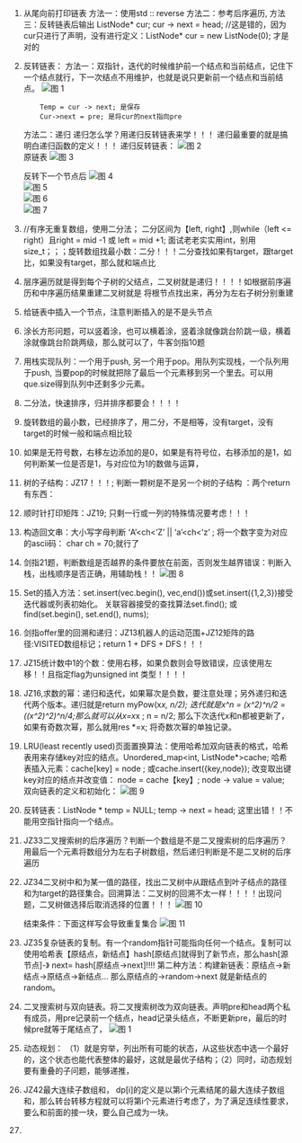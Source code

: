 1.	从尾向前打印链表
        方法一：使用std :: reverse
        方法二：参考后序遍历,
        方法三：反转链表后输出
        ListNode* cur;  cur -> next = head; //这是错的，因为cur只进行了声明，没有进行定义：ListNode* cur = new ListNode(0); 才是对的

2.	反转链表：
    方法一：双指针，迭代的时候维护前一个结点和当前结点，记住下一个结点就行，下一次结点不用维护，也就是说只更新前一个结点和当前结点。
    ![图 1](../images/aab5e71b2c7441b1ef033567dfa539c433f5a81056c4421aa538d92af050a66f.png)  
    ```
        Temp = cur -> next; 是保存
        Cur->next = pre; 是将cur的next指向pre
    ```
    方法二：递归
    递归怎么学？用递归反转链表来学！！！
    递归最重要的就是搞明白递归函数的定义！！！
    递归反转链表：
    ![图 2](../images/88bab3ae6de809a34b817907ccc9444151f930ad56879201bce40a44e274c37a.png)  
    原链表
     ![图 3](../images/c4e93f0986a0b07549a365c68ff910461f09514a27bc62cc452fab332c5e3454.png)  

    反转下一个节点后
         ![图 4](../images/4d402ac7aac0988e1a5a3c00e444e6064137fab407c8c752a37a81a82c4b2aac.png)  
    ![图 5](../images/41b6dba4021ae34920d90bd7020b58b28513a74e918313aa3fc61a86cca6b2dd.png)  
    ![图 6](../images/185c1f5471be2a43162b70d7d33475bdf06bf824745da1620be227c762492cc9.png)  
    ![图 7](../images/9893d45de0c12898a147be18e8a8842b46c2a13f040c00449c930df18884a28e.png)  


 

3.	//有序无重复数组，使用二分法； 二分区间为【left, right】,则while（left <= right）且right = mid -1 或 left = mid +1; 面试老老实实用int，别用size_t；；；旋转数组找最小数：二分！！！二分查找如果有target，跟target比，如果没有target，那么就和端点比

4.	层序遍历就是得到每个子树的父结点，二叉树就是递归！！！！如根据前序遍历和中序遍历结果重建二叉树就是 将根节点找出来，再分为左右子树分别重建

5.	给链表中插入一个节点，注意判断插入的是不是头节点

6.	涂长方形问题，可以竖着涂，也可以横着涂，竖着涂就像跳台阶跳一级，横着涂就像跳台阶跳两级，那么就可以了，牛客剑指10题

7.	用栈实现队列：一个用于push, 另一个用于pop。用队列实现栈，一个队列用于push, 当要pop的时候就把除了最后一个元素移到另一个里去。可以用que.size得到队列中还剩多少元素。

8.	二分法，快速排序，归并排序都要会！！！！

9.	旋转数组的最小数，已经排序了，用二分，不是相等，没有target，没有target的时候一般和端点相比较

10.	如果是无符号数，右移左边添加的是0，如果是有符号位，右移添加的是1，如何判断某一位是否是1，与对应位为1的数做与运算，

11.	树的子结构：JZ17！！！;   判断一颗树是不是另一个树的子结构 ：两个return有东西：

12.	顺时针打印矩阵：JZ19;  只剩一行或一列的特殊情况要考虑！！！

13.	构造回文串：大小写字母判断  ‘A’<ch<’Z’  ||  ‘a’<ch<’z’ ; 将一个数字变为对应的ascii码： char ch = 70;就行了

14.	剑指21题，判断数组是否越界的条件要放在前面，否则发生越界错误：判断入栈，出栈顺序是否正确，用辅助栈！！
 ![图 8](../images/34d9ed6708d9058d52e1c3cf6980fea57e3ff10076d6cef0334f698fa25b9e3a.png)  


15.	Set的插入方法：set.insert(vec.begin(), vec,end())或set.insert({1,2,3})接受迭代器或列表初始化。     关联容器接受的查找算法set.find(); 或find(set.begin(), set.end(), nums);
16.	剑指offer里的回溯和递归：JZ13机器人的运动范围+JZ12矩阵的路径:VISITED数组标记；return 1 + DFS + DFS！！！
17.	JZ15统计数中1的个数：使用右移，如果负数则会导致错误，应该使用左移！！且指定flag为unsigned int 类型！！！！
18.	JZ16,求数的幂：递归和迭代，如果幂次是负数，要注意处理；另外递归和迭代两个版本。递归就是return myPow(x*x, n/2);  迭代就是x^n = (x^2)^n/2 = ((x^2)^2)^n/4;那么就可以从x=x*x ; n = n/2;  那么下次迭代x和n都被更新了，如果有奇数次幂，那么就用res *=x; 将奇数次幂的单独记录。


19.	LRU(least recently used)页面置换算法：使用哈希加双向链表的格式，哈希表用来存储key对应的结点。Unordered_map<int, ListNode*>cache; 哈希表插入元素：cache[key] = node ; 或cache.insert({key,node});  改变取出键key对应的结点并改变值： node = cache【key】; node -> value  = value;
双向链表的定义和初始化：
 ![图 9](../images/9b38739c6c9a11ae206917c896a2f222de88582bb0dd68708409139370499c2f.png)  


20.	反转链表：ListNode * temp = NULL; temp -> next = head; 这里出错！！不能用空指针指向一个结点。
21.	JZ33二叉搜索树的后序遍历？判断一个数组是不是二叉搜索树的后序遍历？用最后一个元素将数组分为左右子树数组，然后递归判断是不是二叉树的后序遍历
22.	JZ34二叉树中和为某一值的路径，找出二叉树中从跟结点到叶子结点的路径和为target的路径集合。回溯算法：二叉树的回溯不太一样！！！！出现问题，二叉树做选择后取消选择的位置！！！
 ![图 10](../images/a0f742e4b1d2ec54783e0cf12f3187fecec9f86fb483134a16b0c78d633ddfbb.png)  

    结束条件：下面这样写会导致重复集合
 ![图 11](../images/ae410cc8ec66fc296478e61f26097185a44ebb8d455df0f4b8c749e90d99d478.png)  


23.	JZ35复杂链表的复制。有一个random指针可能指向任何一个结点。复制可以使用哈希表【原结点，新结点】hash[原结点]就得到了新节点，那么hash[源节点]-》 next= hash[原结点->next]!!!! 
第二种方法：构建新链表：原结点->新结点->原结点->新结点…  那么原结点的->random->next 就是新结点的random。

24.	二叉搜索树与双向链表。将二叉搜索树改为双向链表。声明pre和head两个私有成员，用pre记录前一个结点，head记录头结点，不断更新pre，最后的时候pre就等于尾结点了，
 ![图 1](../images/b3adb91531b8c7ef3d2a0aef4ea6cc2aac2852ab5c6a4ad068a9687f39509c33.png)  

25.	动态规划： （1）就是穷举，列出所有可能的状态，从这些状态中选一个最好的，这个状态也能代表整体的最好，这就是最优子结构；（2）同时，动态规划要有重叠的子问题，能够递推，

26. JZ42最大连续子数组和， dp[i]的定义是以第i个元素结尾的最大连续子数组和，那么转台转移方程就可以将第i个元素进行考虑了，为了满足连续性要求，要么和前面的接一块，要么自己成为一块。
    
27. 


